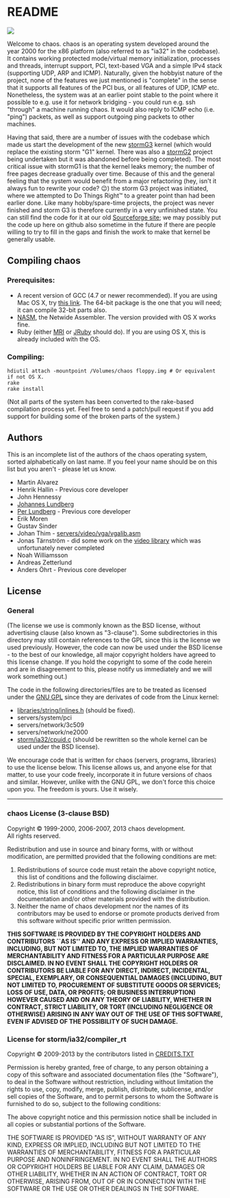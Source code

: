 # README

![](https://raw.github.com/chaos4ever/chaos/master/misc/chaos-logo.png)

Welcome to chaos. chaos is an operating system developed around the year 2000 for the x86 platform (also referred to as "ia32" in the codebase). It contains working protected mode/virtual memory initialization, processes and threads, interrupt support, PCI, text-based VGA and a simple IPv4 stack (supporting UDP, ARP and ICMP). Naturally, given the hobbyist nature of the project, none of the features we just mentioned is "complete" in the sense that it supports all features of the PCI bus, or all features of UDP, ICMP etc. Nonetheless, the system was at an earlier point stable to the point where it possible to e.g. use it for network bridging - you could run e.g. ssh "through" a machine running chaos. It would also reply to ICMP echo (i.e. "ping") packets, as well as support outgoing ping packets to other machines.

Having that said, there are a number of issues with the codebase which made us start the development of the new [stormG3](https://github.com/chaos4ever/stormG3) kernel (which would replace the existing storm "G1" kernel. There was also a [stormG2](https://github.com/chaos4ever/stormG2) project being undertaken but it was abandoned before being completed). The most critical issue with stormG1 is that the kernel leaks memory; the number of free pages decrease gradually over time. Because of this and the general feeling that the system would benefit from a major refactoring (hey, isn't it always fun to rewrite your code? :wink:) the storm G3 project was initiated, where we attempted to Do Things Right&trade; to a greater point than had been earlier done. Like many hobby/spare-time projects, the project was never finished and storm G3 is therefore currently in a very unfinished state. You can still find the code for it at our old [Sourceforge site](https://sourceforge.net/projects/chaos/); we may possibly put the code up here on github also sometime in the future if there are people willing to try to fill in the gaps and finish the work to make that kernel be generally usable.

## Compiling chaos

### Prerequisites:

- A recent version of GCC (4.7 or newer recommended). If you are using Mac OS X, try [this link](http://crossgcc.rts-software.org/doku.php?id=compiling_for_linux). The 64-bit package is the one that you will need; it can compile 32-bit parts also.
- [NASM](http://www.nasm.us), the Netwide Assembler. The version provided with OS X works fine.
- Ruby (either [MRI](http://www.ruby-lang.org/) or [JRuby](http://www.jruby.org) should do). If you are using OS X, this is already included with the OS.

### Compiling:

    hdiutil attach -mountpoint /Volumes/chaos floppy.img # Or equivalent if not OS X.    
    rake
    rake install

(Not all parts of the system has been converted to the rake-based compilation process yet. Feel free to send a patch/pull request if you add support for building some of the broken parts of the system.)

## Authors

This is an incomplete list of the authors of the chaos operating system, sorted alphabetically on last name. If you feel your name should be on this list but you aren't - please let us know.

* Martin Alvarez
* Henrik Hallin - Previous core developer
* John Hennessy
* [Johannes Lundberg](http://github.com/johannesl)
* [Per Lundberg](http://github.com/perlun) - Previous core developer
* Erik Moren
* Gustav Sinder
* Johan Thim - [servers/video/vga/vgalib.asm](servers/video/vga/vgalib.asm)
* Jonas Tärnström - did some work on the [video library](libraries/video) which was unfortunately never completed
* Noah Williamsson
* Andreas Zetterlund
* Anders Öhrt - Previous core developer

## License

### General

(The license we use is commonly known as the BSD license, without advertising clause (also known as "3-clause"). Some  subdirectories in this directory may still contain references to the GPL since this is the license we used previously. However, the code can now be used under the BSD license - to the best of our knowledge, all major copyright holders have agreed to this license change. If you hold the copyright to some of the code herein and are in disagreement to this, please notify us immediately and we will work something out.)

The code in the following directories/files are to be treated as licensed under the [GNU GPL](http://www.gnu.org/licenses/old-licenses/gpl-2.0.html) since they are derivates of code from the Linux kernel:

* [libraries/string/inlines.h](libraries/string/inlines.h) (should be fixed).
* servers/system/pci
* servers/network/3c509
* servers/network/ne2000
* [storm/ia32/cpuid.c](storm/ia32/cpuid.c) (should be rewritten so the whole kernel can be used under the BSD license).

We encourage code that is written for chaos (servers, programs, libraries) to use the license below. This license allows us, and anyone else for that matter, to use your code freely, incorporate it in future versions of chaos and similar. However, unlike with the GNU GPL, we don't force this choice upon you. The freedom is yours. Use it wisely.

---------------------------------------------------

### chaos License (3-clause BSD)

Copyright © 1999-2000, 2006-2007, 2013 chaos development.<br/>
All rights reserved.

Redistribution and use in source and binary forms, with or without modification, are permitted provided that the following conditions are met:

1. Redistributions of source code must retain the above copyright notice, this list of conditions and the following disclaimer.
2. Redistributions in binary form must reproduce the above copyright notice, this list of conditions and the following disclaimer in the documentation and/or other materials provided with the distribution.
3. Neither the name of chaos development nor the names of its contributors may be used to endorse or promote products derived from this software without specific prior written permission.

**THIS SOFTWARE IS PROVIDED BY THE COPYRIGHT HOLDERS AND CONTRIBUTORS ``AS IS'' AND ANY EXPRESS OR IMPLIED WARRANTIES, INCLUDING, BUT NOT LIMITED TO, THE IMPLIED WARRANTIES OF MERCHANTABILITY AND FITNESS FOR A PARTICULAR PURPOSE ARE DISCLAIMED.  IN NO EVENT SHALL THE COPYRIGHT HOLDERS OR CONTRIBUTORS BE LIABLE FOR ANY DIRECT, INDIRECT, INCIDENTAL, SPECIAL, EXEMPLARY, OR CONSEQUENTIAL DAMAGES (INCLUDING, BUT NOT LIMITED TO, PROCUREMENT OF SUBSTITUTE GOODS OR SERVICES; LOSS OF USE, DATA, OR PROFITS; OR BUSINESS INTERRUPTION) HOWEVER CAUSED AND ON ANY THEORY OF LIABILITY, WHETHER IN CONTRACT, STRICT LIABILITY, OR TORT (INCLUDING NEGLIGENCE OR OTHERWISE) ARISING IN ANY WAY OUT OF THE USE OF THIS SOFTWARE, EVEN IF ADVISED OF THE POSSIBILITY OF SUCH DAMAGE.**

### License for storm/ia32/compiler_rt

Copyright © 2009-2013 by the contributors listed in [CREDITS.TXT](storm/ia32/compiler_rt/CREDITS.TXT)

Permission is hereby granted, free of charge, to any person obtaining a copy
of this software and associated documentation files (the "Software"), to deal
in the Software without restriction, including without limitation the rights
to use, copy, modify, merge, publish, distribute, sublicense, and/or sell
copies of the Software, and to permit persons to whom the Software is
furnished to do so, subject to the following conditions:

The above copyright notice and this permission notice shall be included in
all copies or substantial portions of the Software.

THE SOFTWARE IS PROVIDED "AS IS", WITHOUT WARRANTY OF ANY KIND, EXPRESS OR
IMPLIED, INCLUDING BUT NOT LIMITED TO THE WARRANTIES OF MERCHANTABILITY,
FITNESS FOR A PARTICULAR PURPOSE AND NONINFRINGEMENT. IN NO EVENT SHALL THE
AUTHORS OR COPYRIGHT HOLDERS BE LIABLE FOR ANY CLAIM, DAMAGES OR OTHER
LIABILITY, WHETHER IN AN ACTION OF CONTRACT, TORT OR OTHERWISE, ARISING FROM,
OUT OF OR IN CONNECTION WITH THE SOFTWARE OR THE USE OR OTHER DEALINGS IN
THE SOFTWARE.
